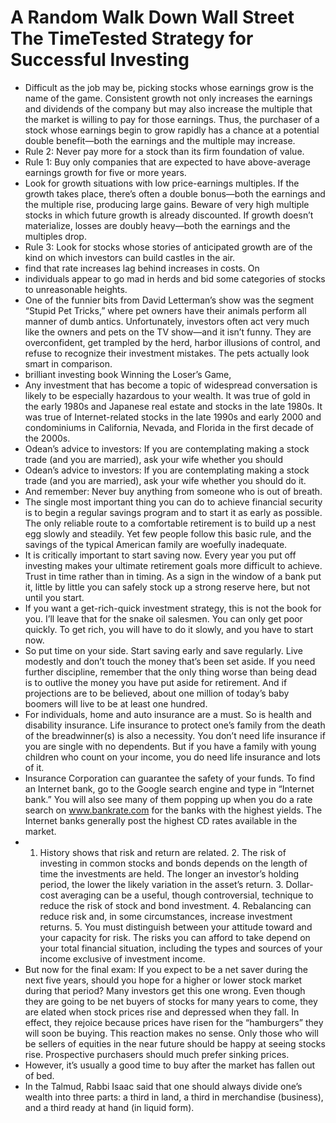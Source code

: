 # A Random Walk Down Wall Street The TimeTested Strategy for Successful Investing
- Difficult as the job may be, picking stocks whose earnings grow is the name of the game. Consistent growth not only increases the earnings and dividends of the company but may also increase the multiple that the market is willing to pay for those earnings. Thus, the purchaser of a stock whose earnings begin to grow rapidly has a chance at a potential double benefit—both the earnings and the multiple may increase.
- Rule 2: Never pay more for a stock than its firm foundation of value.
- Rule 1: Buy only companies that are expected to have above-average earnings growth for five or more years.
- Look for growth situations with low price-earnings multiples. If the growth takes place, there’s often a double bonus—both the earnings and the multiple rise, producing large gains. Beware of very high multiple stocks in which future growth is already discounted. If growth doesn’t materialize, losses are doubly heavy—both the earnings and the multiples drop.
- Rule 3: Look for stocks whose stories of anticipated growth are of the kind on which investors can build castles in the air.
- find that rate increases lag behind increases in costs. On
- individuals appear to go mad in herds and bid some categories of stocks to unreasonable heights.
- One of the funnier bits from David Letterman’s show was the segment “Stupid Pet Tricks,” where pet owners have their animals perform all manner of dumb antics. Unfortunately, investors often act very much like the owners and pets on the TV show—and it isn’t funny. They are overconfident, get trampled by the herd, harbor illusions of control, and refuse to recognize their investment mistakes. The pets actually look smart in comparison.
- brilliant investing book Winning the Loser’s Game,
- Any investment that has become a topic of widespread conversation is likely to be especially hazardous to your wealth. It was true of gold in the early 1980s and Japanese real estate and stocks in the late 1980s. It was true of Internet-related stocks in the late 1990s and early 2000 and condominiums in California, Nevada, and Florida in the first decade of the 2000s.
- Odean’s advice to investors: If you are contemplating making a stock trade (and you are married), ask your wife whether you should
- Odean’s advice to investors: If you are contemplating making a stock trade (and you are married), ask your wife whether you should do it.
- And remember: Never buy anything from someone who is out of breath.
- The single most important thing you can do to achieve financial security is to begin a regular savings program and to start it as early as possible. The only reliable route to a comfortable retirement is to build up a nest egg slowly and steadily. Yet few people follow this basic rule, and the savings of the typical American family are woefully inadequate.
- It is critically important to start saving now. Every year you put off investing makes your ultimate retirement goals more difficult to achieve. Trust in time rather than in timing. As a sign in the window of a bank put it, little by little you can safely stock up a strong reserve here, but not until you start.
- If you want a get-rich-quick investment strategy, this is not the book for you. I’ll leave that for the snake oil salesmen. You can only get poor quickly. To get rich, you will have to do it slowly, and you have to start now.
- So put time on your side. Start saving early and save regularly. Live modestly and don’t touch the money that’s been set aside. If you need further discipline, remember that the only thing worse than being dead is to outlive the money you have put aside for retirement. And if projections are to be believed, about one million of today’s baby boomers will live to be at least one hundred.
- For individuals, home and auto insurance are a must. So is health and disability insurance. Life insurance to protect one’s family from the death of the breadwinner(s) is also a necessity. You don’t need life insurance if you are single with no dependents. But if you have a family with young children who count on your income, you do need life insurance and lots of it.
- Insurance Corporation can guarantee the safety of your funds. To find an Internet bank, go to the Google search engine and type in “Internet bank.” You will also see many of them popping up when you do a rate search on www.bankrate.com for the banks with the highest yields. The Internet banks generally post the highest CD rates available in the market.
- 1. History shows that risk and return are related. 2. The risk of investing in common stocks and bonds depends on the length of time the investments are held. The longer an investor’s holding period, the lower the likely variation in the asset’s return. 3. Dollar-cost averaging can be a useful, though controversial, technique to reduce the risk of stock and bond investment. 4. Rebalancing can reduce risk and, in some circumstances, increase investment returns. 5. You must distinguish between your attitude toward and your capacity for risk. The risks you can afford to take depend on your total financial situation, including the types and sources of your income exclusive of investment income.
- But now for the final exam: If you expect to be a net saver during the next five years, should you hope for a higher or lower stock market during that period? Many investors get this one wrong. Even though they are going to be net buyers of stocks for many years to come, they are elated when stock prices rise and depressed when they fall. In effect, they rejoice because prices have risen for the “hamburgers” they will soon be buying. This reaction makes no sense. Only those who will be sellers of equities in the near future should be happy at seeing stocks rise. Prospective purchasers should much prefer sinking prices.
- However, it’s usually a good time to buy after the market has fallen out of bed.
- In the Talmud, Rabbi Isaac said that one should always divide one’s wealth into three parts: a third in land, a third in merchandise (business), and a third ready at hand (in liquid form).
